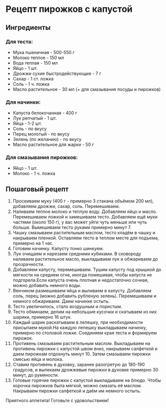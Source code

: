 # Рецепт пирожков с капустой
## Ингредиенты

### Для теста:
* Мука пшеничная - 500-550 г
* Молоко теплое - 150 мл
* Вода теплая - 150 мл
* Яйцо - 1 шт.
* Дрожжи сухие быстродействующие - 7 г
* Сахар - 1 ст. ложка
* Соль - 1 ч. ложка
* Масло растительное - 30 мл (+ для смазывания посуды и пирожков)

### Для начинки:
* Капуста белокочанная - 400 г
* Лук репчатый - 1 шт.
* Яйца - 1-2 шт.
* Соль - по вкусу
* Перец молотый - по вкусу
* Зелень (по желанию) - по вкусу
* Масло растительное для жарки - 50 г

### Для смазывания пирожков:
* Яйцо - 1 шт.
* Молоко - 1 ч. ложка

## Пошаговый рецепт

1. Просеиваем муку (400 г - примерно 3 стакана объёмом 200 мл), добавляем дрожжи, сахар, соль. Перемешиваем.
2. Наливаем теплое молоко и теплую воду. Добавляем яйцо и масло. Перемешиваем ложкой и замешиваем тесто. Добавляем ещё муки частями (около 150 г), у вас может уйти чуть меньше или чуть больше. Вымешиваем тесто руками примерно минут 7.
3. Чашку смазываем растительным маслом, тесто кладём в чашку и накрываем пленкой. Оставляем тесто в теплом месте для подъема, примерно на 1 час.
4. Готовим начинку. Капусту тонко шинкуем.
5. Лук очищаем и нарезаем средними кубиками. В сковороду наливаем растительное масло, выкладываем лук и обжариваем до прозрачности.
6. Добавляем капусту, перемешиваем. Тушим капусту под крышкой до мягкости на среднем огне, иногда помешивая, чтобы капуста не подгорела.Если капуста очень плотная и недостаточно сочная, можно добавить немного воды.
7. Венчиком размешиваем яйца и выливаем в капусту. Добавляем соль, перец (можно добавить рубленую зелень). Перемешиваем и немного обжариваем. Даем начинке остыть.
8. Тесто увеличилось, стало воздушным и пористым.
9. Тесто обминаем, делим на небольшие кусочки и скатываем из них шарики, примерно 16 штук.
10. Каждый шарик раскатываем в лепешку, при необходимости присыпаем мукой.На каждую лепешку выкладываем начинку, примерно по столовой ложке. Соединяем края теста и формируем пирожок.
11. Противень смазываем растительным маслом. Выкладываем на противень пирожки с капустой швом вниз, накрываем салфеткой и даем пирожкам отдохнуть минут 10. Затем смазываем пирожки смесью яйца и молока.
12. Ставим противень в духовку, заранее разогретую до 180-190 градусов, и выпекаем дрожжевые пирожки в духовке примерно 30 минут, до румяности.
13. Готовые горячие пирожки с капустой выкладываем на блюдо. Чтобы корочка пирожков была мягкой, можно смазать её маслом. Накрываем пирожки салфеткой и даём им немного остыть.

Приятного аппетита! Готовьте с удовольствием!